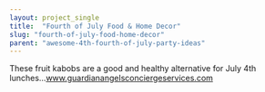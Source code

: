 ```yaml
---
layout: project_single
title:  "Fourth of July Food & Home Decor"
slug: "fourth-of-july-food-home-decor"
parent: "awesome-4th-fourth-of-july-party-ideas"
---
```

These fruit kabobs are a good and healthy alternative for July 4th lunches...www.guardianangelsconciergeservices.com